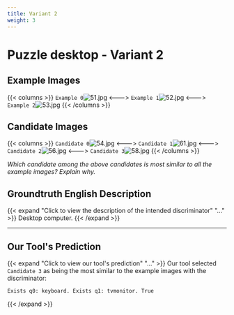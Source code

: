 ```yaml
---
title: Variant 2
weight: 3
---
```


# Puzzle desktop - Variant 2

## Example Images
{{< columns >}}
`Example 0`![51.jpg](/natscene_data/images/51.jpg)
<--->
`Example 1`![52.jpg](/natscene_data/images/52.jpg)
<--->
`Example 2`![53.jpg](/natscene_data/images/53.jpg)
{{< /columns >}}

## Candidate Images
{{< columns >}}
`Candidate 0`![54.jpg](/natscene_data/images/54.jpg)
<--->
`Candidate 1`![61.jpg](/natscene_data/images/61.jpg)
<--->
`Candidate 2`![56.jpg](/natscene_data/images/56.jpg)
<--->
`Candidate 3`![58.jpg](/natscene_data/images/58.jpg)
{{< /columns >}}

*Which candidate among the above candidates is most similar to all the example images? Explain why.*

## Groundtruth English Description

{{< expand "Click to view the description of the intended discriminator" "..." >}}
Desktop computer.
{{< /expand >}}

---



## Our Tool's Prediction

{{< expand "Click to view our tool's prediction" "..." >}}
Our tool selected `Candidate 3` as being the most similar to the example images with the discriminator:
```plaintext
Exists q0: keyboard. Exists q1: tvmonitor. True
```
{{< /expand >}}
